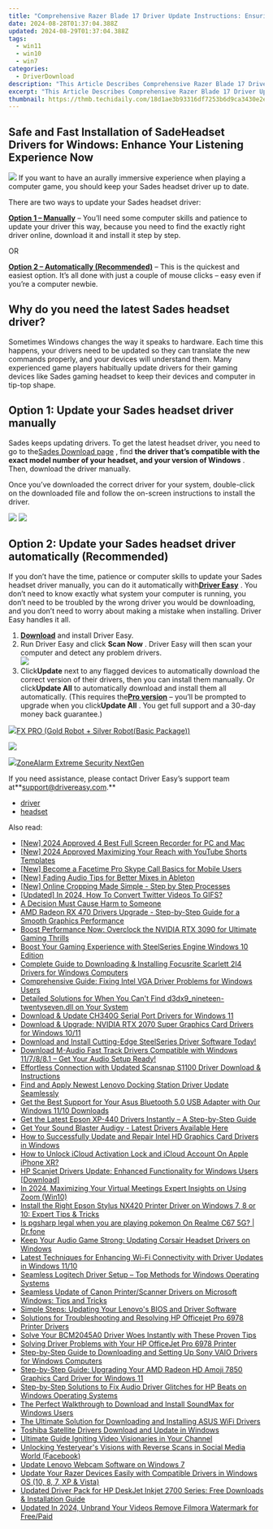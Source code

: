 ```yaml
---
title: "Comprehensive Razer Blade 17 Driver Update Instructions: Ensuring Optimal Performance on Different Windows OS"
date: 2024-08-28T01:37:04.388Z
updated: 2024-08-29T01:37:04.388Z
tags:
  - win11
  - win10
  - win7
categories:
  - DriverDownload
description: "This Article Describes Comprehensive Razer Blade 17 Driver Update Instructions: Ensuring Optimal Performance on Different Windows OS"
excerpt: "This Article Describes Comprehensive Razer Blade 17 Driver Update Instructions: Ensuring Optimal Performance on Different Windows OS"
thumbnail: https://thmb.techidaily.com/18d1ae3b93316df7253b6d9ca3430e2e7b9da85a6ae22dbb42da5be064fc57fa.png
---
```


## Safe and Fast Installation of SadeHeadset Drivers for Windows: Enhance Your Listening Experience Now

![](https://images.drivereasy.com/wp-content/uploads/2018/08/img_5b71678f255d5.jpg) If you want to have an aurally immersive experience when playing a computer game, you should keep your Sades headset driver up to date.

There are two ways to update your Sades headset driver:

[**Option 1 – Manually**](https://tools.techidaily.com/drivereasy/download/) – You’ll need some computer skills and patience to update your driver this way, because you need to find the exactly right driver online, download it and install it step by step.

OR

[**Option 2 – Automatically (Recommended)**](https://www.drivereasy.com/knowledge/sades-headset-drivers-download-and-install-for-windows/#o2) – This is the quickest and easiest option. It’s all done with just a couple of mouse clicks – easy even if you’re a computer newbie.

## Why do you need the latest Sades headset driver?

 Sometimes Windows changes the way it speaks to hardware. Each time this happens, your drivers need to be updated so they can translate the new commands properly, and your devices will understand them. Many experienced game players habitually update drivers for their gaming devices like Sades gaming headset to keep their devices and computer in tip-top shape.

## Option 1: Update your Sades headset driver manually

 Sades keeps updating drivers. To get the latest headset driver, you need to go to the[Sades Download page](http://www.sades.co.id/pages/download-driver/) , find **the driver that’s compatible with the exact model number of your headset, and your version of Windows** . Then, download the driver manually.

 Once you’ve downloaded the correct driver for your system, double-click on the downloaded file and follow the on-screen instructions to install the driver.

<!-- affiliate ads begin -->
<a href="https://shop.manycam.com/order/checkout.php?PRODS=17727588&QTY=1&AFFILIATE=108875&CART=1"><img src="https://secure.avangate.com/images/merchant/8230bea7d54bcdf99cdfe85cb07313d5/mcaffbanner600x500.png" border="0"></a>
<a href="https://shop.manycam.com/order/checkout.php?PRODS=17727588&QTY=1&AFFILIATE=108875&CART=1"><img src="https://secure.avangate.com/images/merchant/8230bea7d54bcdf99cdfe85cb07313d5/Affiliates_300x250px_valentinesday.png" border="0"></a>
<!-- affiliate ads end -->
## Option 2: Update your Sades headset driver automatically (Recommended)

 If you don’t have the time, patience or computer skills to update your Sades headset  driver manually, you can do it automatically with[**Driver Easy**](https://tools.techidaily.com/drivereasy/download/) .  You don’t need to know exactly what system your computer is running, you don’t need to be troubled by the wrong driver you would be downloading, and you don’t need to worry about making a mistake when installing. Driver Easy handles it all.

1. [**Download**](https://tools.techidaily.com/drivereasy/download/) and install Driver Easy.
2. Run Driver Easy and click **Scan Now** . Driver Easy will then scan your computer and detect any problem drivers.  
![](https://images.drivereasy.com/wp-content/uploads/2018/08/img_5b74f20c0ba94.jpg)
3. Click**Update** next to any flagged devices to automatically download the correct version of their drivers, then you can install them manually. Or click**Update All** to automatically download and install them all automatically. (This requires the[**Pro version**](https://tools.techidaily.com/drivereasy/download/) – you’ll be prompted to upgrade when you click**Update All** . You get full support and a 30-day money back guarantee.)  
<!-- affiliate ads begin -->
<a href="https://secure.2checkout.com/order/checkout.php?PRODS=40085955&QTY=1&AFFILIATE=108875&CART=1"><img src="https://secure.avangate.com/images/merchant/f702defbc67edb455949f46babab0c18/products/2_logo9.png" border="0">FX PRO (Gold Robot + Silver Robot(Basic Package))</a>
<!-- affiliate ads end -->
![](https://images.drivereasy.com/wp-content/uploads/2018/08/img_5b765bdf120da.jpg)

<!-- affiliate ads begin -->
<a href="https://estore.zonealarm.com/order/checkout.php?PRODS=36245101&QTY=1&AFFILIATE=108875&CART=1"><img src="https://sc1.checkpoint.com/sc1/za/images/boxes/zang_box_trust.png" border="0">ZoneAlarm Extreme Security NextGen</a>
<!-- affiliate ads end -->
 If you need assistance, please contact Driver Easy’s support team at**<support@drivereasy.com>.**

* [driver](https://tools.techidaily.com/drivereasy/download/)
* [headset](https://tools.techidaily.com/drivereasy/download/)

<ins class="adsbygoogle"
     style="display:block"
     data-ad-format="autorelaxed"
     data-ad-client="ca-pub-7571918770474297"
     data-ad-slot="1223367746"></ins>



<ins class="adsbygoogle"
     style="display:block"
     data-ad-client="ca-pub-7571918770474297"
     data-ad-slot="8358498916"
     data-ad-format="auto"
     data-full-width-responsive="true"></ins>

<span class="atpl-alsoreadstyle">Also read:</span>
<div><ul>
<li><a href="https://screen-video-capture.techidaily.com/new-2024-approved-4-best-full-screen-recorder-for-pc-and-mac/"><u>[New] 2024 Approved  4 Best Full Screen Recorder for PC and Mac</u></a></li>
<li><a href="https://youtube-sure.techidaily.com/024-approved-maximizing-your-reach-with-youtube-shorts-templates/"><u>[New] 2024 Approved  Maximizing Your Reach with YouTube Shorts Templates</u></a></li>
<li><a href="https://desktop-recording.techidaily.com/new-become-a-facetime-pro-skype-call-basics-for-mobile-users/"><u>[New] Become a Facetime Pro  Skype Call Basics for Mobile Users</u></a></li>
<li><a href="https://some-techniques.techidaily.com/new-fading-audio-tips-for-better-mixes-in-ableton/"><u>[New] Fading Audio Tips for Better Mixes in Ableton</u></a></li>
<li><a href="https://extra-guidance.techidaily.com/new-online-cropping-made-simple-step-by-step-processes/"><u>[New] Online Cropping Made Simple - Step by Step Processes</u></a></li>
<li><a href="https://twitter-videos.techidaily.com/updated-in-2024-how-to-convert-twitter-videos-to-gifs/"><u>[Updated] In 2024, How To Convert Twitter Videos To GIFS?</u></a></li>
<li><a href="https://win-dash.techidaily.com/1722966902576-a-decision-must-cause-harm-to-someone/"><u>A Decision Must Cause Harm to Someone</u></a></li>
<li><a href="https://win-dash.techidaily.com/amd-radeon-rx-470-drivers-upgrade-step-by-step-guide-for-a-smooth-graphics-performance/"><u>AMD Radeon RX 470 Drivers Upgrade - Step-by-Step Guide for a Smooth Graphics Performance</u></a></li>
<li><a href="https://win-dash.techidaily.com/boost-performance-now-overclock-the-nvidia-rtx-3090-for-ultimate-gaming-thrills/"><u>Boost Performance Now: Overclock the NVIDIA RTX 3090 for Ultimate Gaming Thrills</u></a></li>
<li><a href="https://win-dash.techidaily.com/boost-your-gaming-experience-with-steelseries-engine-windows-10-edition/"><u>Boost Your Gaming Experience with SteelSeries Engine Windows 10 Edition</u></a></li>
<li><a href="https://win-dash.techidaily.com/complete-guide-to-downloading-and-installing-focusrite-scarlett-2i4-drivers-for-windows-computers/"><u>Complete Guide to Downloading & Installing Focusrite Scarlett 2I4 Drivers for Windows Computers</u></a></li>
<li><a href="https://win-dash.techidaily.com/comprehensive-guide-fixing-intel-vga-driver-problems-for-windows-users/"><u>Comprehensive Guide: Fixing Intel VGA Driver Problems for Windows Users</u></a></li>
<li><a href="https://tech-recovery.techidaily.com/detailed-solutions-for-when-you-cant-find-d3dx9nineteen-twentysevendll-on-your-system/"><u>Detailed Solutions for When You Can't Find d3dx9_nineteen-twentyseven.dll on Your System</u></a></li>
<li><a href="https://win-dash.techidaily.com/download-and-update-ch340g-serial-port-drivers-for-windows-11/"><u>Download & Update CH340G Serial Port Drivers for Windows 11</u></a></li>
<li><a href="https://win-dash.techidaily.com/download-and-upgrade-nvidia-rtx-2070-super-graphics-card-drivers-for-windows-1011/"><u>Download & Upgrade: NVIDIA RTX 2070 Super Graphics Card Drivers for Windows 10/11</u></a></li>
<li><a href="https://win-dash.techidaily.com/download-and-install-cutting-edge-steelseries-driver-software-today/"><u>Download and Install Cutting-Edge SteelSeries Driver Software Today!</u></a></li>
<li><a href="https://win-dash.techidaily.com/1722978110006-download-m-audio-fast-track-drivers-compatible-with-windows-117881-get-your-audio-setup-ready/"><u>Download M-Audio Fast Track Drivers Compatible with Windows 11/7/8/8.1 – Get Your Audio Setup Ready!</u></a></li>
<li><a href="https://win-dash.techidaily.com/effortless-connection-with-updated-scansnap-s1100-driver-download-and-instructions/"><u>Effortless Connection with Updated Scansnap S1100 Driver Download & Instructions</u></a></li>
<li><a href="https://win-dash.techidaily.com/find-and-apply-newest-lenovo-docking-station-driver-update-seamlessly/"><u>Find and Apply Newest Lenovo Docking Station Driver Update Seamlessly</u></a></li>
<li><a href="https://win-amazing.techidaily.com/get-the-best-support-for-your-asus-bluetooth-50-usb-adapter-with-our-windows-1110-downloads/"><u>Get the Best Support for Your Asus Bluetooth 5.0 USB Adapter with Our Windows 11/10 Downloads</u></a></li>
<li><a href="https://win-dash.techidaily.com/get-the-latest-epson-xp-440-drivers-instantly-a-step-by-step-guide/"><u>Get the Latest Epson XP-440 Drivers Instantly – A Step-by-Step Guide</u></a></li>
<li><a href="https://win-dash.techidaily.com/1722978284224-get-your-sound-blaster-audigy-latest-drivers-available-here/"><u>Get Your Sound Blaster Audigy - Latest Drivers Available Here</u></a></li>
<li><a href="https://win-dash.techidaily.com/how-to-successfully-update-and-repair-intel-hd-graphics-card-drivers-in-windows/"><u>How to Successfully Update and Repair Intel HD Graphics Card Drivers in Windows</u></a></li>
<li><a href="https://activate-lock.techidaily.com/how-to-unlock-icloud-activation-lock-and-icloud-account-on-apple-iphone-xr-by-drfone-ios/"><u>How to Unlock iCloud Activation Lock and iCloud Account On Apple iPhone XR?</u></a></li>
<li><a href="https://win-dash.techidaily.com/hp-scanjet-drivers-update-enhanced-functionality-for-windows-users-download/"><u>HP Scanjet Drivers Update: Enhanced Functionality for Windows Users [Download]</u></a></li>
<li><a href="https://extra-skills.techidaily.com/in-2024-maximizing-your-virtual-meetings-expert-insights-on-using-zoom-win10/"><u>In 2024, Maximizing Your Virtual Meetings  Expert Insights on Using Zoom (Win10)</u></a></li>
<li><a href="https://win-dash.techidaily.com/install-the-right-epson-stylus-nx420-printer-driver-on-windows-7-8-or-10-expert-tips-and-tricks/"><u>Install the Right Epson Stylus NX420 Printer Driver on Windows 7, 8 or 10: Expert Tips & Tricks</u></a></li>
<li><a href="https://fake-location.techidaily.com/is-pgsharp-legal-when-you-are-playing-pokemon-on-realme-c67-5g-drfone-by-drfone-virtual-android/"><u>Is pgsharp legal when you are playing pokemon On Realme C67 5G? | Dr.fone</u></a></li>
<li><a href="https://win-dash.techidaily.com/keep-your-audio-game-strong-updating-corsair-headset-drivers-on-windows/"><u>Keep Your Audio Game Strong: Updating Corsair Headset Drivers on Windows</u></a></li>
<li><a href="https://win-dash.techidaily.com/latest-techniques-for-enhancing-wi-fi-connectivity-with-driver-updates-in-windows-1110/"><u>Latest Techniques for Enhancing Wi-Fi Connectivity with Driver Updates in Windows 11/10</u></a></li>
<li><a href="https://win-dash.techidaily.com/seamless-logitech-driver-setup-top-methods-for-windows-operating-systems/"><u>Seamless Logitech Driver Setup – Top Methods for Windows Operating Systems</u></a></li>
<li><a href="https://win-dash.techidaily.com/seamless-update-of-canon-printerscanner-drivers-on-microsoft-windows-tips-and-tricks/"><u>Seamless Update of Canon Printer/Scanner Drivers on Microsoft Windows: Tips and Tricks</u></a></li>
<li><a href="https://win-dash.techidaily.com/simple-steps-updating-your-lenovos-bios-and-driver-software/"><u>Simple Steps: Updating Your Lenovo's BIOS and Driver Software</u></a></li>
<li><a href="https://win-dash.techidaily.com/solutions-for-troubleshooting-and-resolving-hp-officejet-pro-6978-printer-drivers/"><u>Solutions for Troubleshooting and Resolving HP Officejet Pro 6978 Printer Drivers</u></a></li>
<li><a href="https://win-dash.techidaily.com/solve-your-bcm2045a0-driver-woes-instantly-with-these-proven-tips/"><u>Solve Your BCM2045A0 Driver Woes Instantly with These Proven Tips</u></a></li>
<li><a href="https://win-dash.techidaily.com/solving-driver-problems-with-your-hp-officejet-pro-6978-printer/"><u>Solving Driver Problems with Your HP OfficeJet Pro 6978 Printer</u></a></li>
<li><a href="https://win-dash.techidaily.com/step-by-step-guide-to-downloading-and-setting-up-sony-vaio-drivers-for-windows-computers/"><u>Step-by-Step Guide to Downloading and Setting Up Sony VAIO Drivers for Windows Computers</u></a></li>
<li><a href="https://win-dash.techidaily.com/step-by-step-guide-upgrading-your-amd-radeon-hd-amoji-7850-graphics-card-driver-for-windows-11/"><u>Step-by-Step Guide: Upgrading Your AMD Radeon HD Amoji 7850 Graphics Card Driver for Windows 11</u></a></li>
<li><a href="https://win-dash.techidaily.com/step-by-step-solutions-to-fix-audio-driver-glitches-for-hp-beats-on-windows-operating-systems/"><u>Step-by-Step Solutions to Fix Audio Driver Glitches for HP Beats on Windows Operating Systems</u></a></li>
<li><a href="https://win-dash.techidaily.com/the-perfect-walkthrough-to-download-and-install-soundmax-for-windows-users/"><u>The Perfect Walkthrough to Download and Install SoundMax for Windows Users</u></a></li>
<li><a href="https://win-dash.techidaily.com/the-ultimate-solution-for-downloading-and-installing-asus-wifi-drivers/"><u>The Ultimate Solution for Downloading and Installing ASUS WiFi Drivers</u></a></li>
<li><a href="https://win-dash.techidaily.com/toshiba-satellite-drivers-download-and-update-in-windows/"><u>Toshiba Satellite Drivers Download and Update in Windows</u></a></li>
<li><a href="https://youtube-videos.techidaily.com/ultimate-guide-igniting-video-visionaries-in-your-channel/"><u>Ultimate Guide  Igniting Video Visionaries in Your Channel</u></a></li>
<li><a href="https://facebook-video-files.techidaily.com/unlocking-yesteryears-visions-with-reverse-scans-in-social-media-world-facebook/"><u>Unlocking Yesteryear's Visions with Reverse Scans in Social Media World (Facebook)</u></a></li>
<li><a href="https://win-dash.techidaily.com/update-lenovo-webcam-software-on-windows-7/"><u>Update Lenovo Webcam Software on Windows 7</u></a></li>
<li><a href="https://win-dash.techidaily.com/update-your-razer-devices-easily-with-compatible-drivers-in-windows-os-10-8-7-xp-and-vista/"><u>Update Your Razer Devices Easily with Compatible Drivers in Windows OS (10, 8, 7, XP & Vista)</u></a></li>
<li><a href="https://win-dash.techidaily.com/updated-driver-pack-for-hp-deskjet-inkjet-2700-series-free-downloads-and-installation-guide/"><u>Updated Driver Pack for HP DeskJet Inkjet 2700 Series: Free Downloads & Installation Guide</u></a></li>
<li><a href="https://ai-driven-video-production.techidaily.com/updated-in-2024-unbrand-your-videos-remove-filmora-watermark-for-freepaid/"><u>Updated In 2024, Unbrand Your Videos Remove Filmora Watermark for Free/Paid</u></a></li>
</ul></div>

